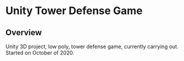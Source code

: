 # Unity Tower Defense Game
## Overview
Unity 3D project, low poly, tower defense game, currently carrying out.
<br>
Started on October of 2020.

